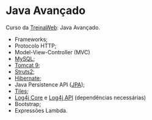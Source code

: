 ﻿

# [](https://github.com/ValchanOficial/java-advanced)Java Avançado

Curso da [TreinaWeb](https://www.treinaweb.com.br/): Java Avançado.

 - Frameworks;
 - Protocolo HTTP;
 - Model-View-Controller (MVC)
 - [MySQL](https://mvnrepository.com/artifact/mysql/mysql-connector-java);
 - [Tomcat 9](http://tomcat.apache.org/);
 - [Struts2](https://mvnrepository.com/artifact/org.apache.struts/struts2-core);
 - [Hibernate](https://mvnrepository.com/artifact/org.hibernate/hibernate-core);
 - Java Persistence API ([JPA](https://mvnrepository.com/artifact/org.hibernate.javax.persistence/hibernate-jpa-2.1-api));
 - [Tiles](https://mvnrepository.com/artifact/org.apache.struts/struts2-tiles-plugin);
 - [Log4j Core](https://mvnrepository.com/artifact/org.apache.logging.log4j/log4j-core) e [Log4j API](https://mvnrepository.com/artifact/org.apache.logging.log4j/log4j-api) (dependências necessárias)
 -  Bootstrap;
 - Expressões Lambda.

